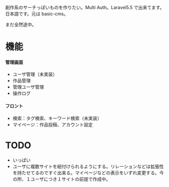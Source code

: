 創作系のサーチっぽいものを作りたい。Multi Auth。Laravel5.5 で出来てます。日本語です。元は basic-cms。

まだ全然途中。

# 機能

#### 管理画面
- ユーザ管理（未実装）
- 作品管理
- 管理ユーザ管理
- 操作ログ

#### フロント
- 検索：タグ検索、キーワード検索（未実装）
- マイページ：作品投稿、アカウント設定


# TODO

- いっぱい
- ユーザに複数サイトを紐付けられるようにする。リレーションなどは拡張性を持たせてるのですぐ出来る。マイページなどの表示をいずれ変更する。今の所、１ユーザにつき１サイトの前提で作成中。
